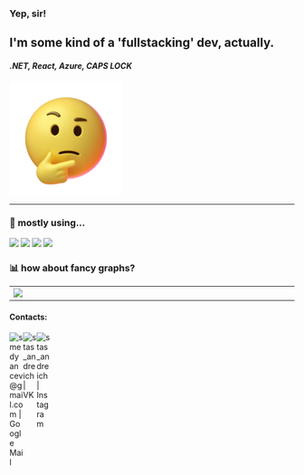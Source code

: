 ### Yep, sir!

## I'm some kind of a 'fullstacking' dev, actually.
#### _.NET, React, Azure, CAPS LOCK_

<img src="src/thinking.gif" width="200px">
<hr/>

### 🚀 mostly using...
![](https://img.shields.io/badge/OS-Windows%2011%20Pro-informational?style=flat&logo=windows&logoColor=white&color=5194f0&bgcolor=110d17)
![](https://img.shields.io/badge/Editors-Visual%20Studio%20Professional%202022%20+%20Visual%20Studio%20Code-informational?style=flat&logo=visual-studio-code&logoColor=white&color=5194f0)
![](https://img.shields.io/badge/Code-C%23-informational?style=flat&logo=c%20sharp&logoColor=white&color=5194f0)
![](https://img.shields.io/badge/Platform-.NET%206.0-informational?style=flat&logo=.net&logoColor=white&color=5194f0)

### 📊 how about fancy graphs?
<p align="center">
  <table>
  <tr>
      <td><img width="550px" align="left" src="https://github-readme-stats.vercel.app/api?username=stasandreich&hide_border=true&count_private=true&layout=compact&hide_title=true&show_icons=true&theme=cobalt" /></td>
      <td><img width="490px" src="https://github-readme-stats.vercel.app/api/top-langs/?username=stasandreich&hide=html&layout=compact&hide_border=true&hide_title=true&theme=cobalt" /></td>
  </tr>   
</table>
</p>

#### Contacts:

[<img align="left" alt="smedyancev@gmail.com | Google Mail" width="24px" src="https://img.icons8.com/color/48/000000/gmail-new.png" />][gmail]
[<img align="left" alt="stas_andreich | VK" width="24px" src="https://img.icons8.com/fluency/48/000000/vk-circled.png" />][vk]
[<img align="left" alt="stas_andreich | Instagram" width="24px" src="https://img.icons8.com/fluency/48/000000/instagram-new.png" />][instagram]
  
[gmail]: https://mail.google.com/mail/?view=cm&fs=1&to=smedyancev@gmail.com&su=YourTopic&body=YourThoughts
[vk]: https://vk.com/stas_andreich
[instagram]: https://www.instagram.com/stas_andreich/?hl=ru
